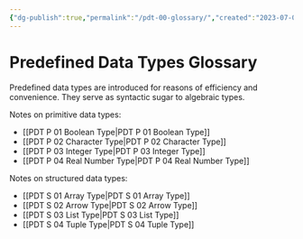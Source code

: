 ```yaml
---
{"dg-publish":true,"permalink":"/pdt-00-glossary/","created":"2023-07-03T09:28:35.191+02:00","updated":"2023-07-16T17:26:52.691+02:00"}
---
```



# Predefined Data Types Glossary

Predefined data types are introduced for reasons of efficiency and convenience.
They serve as syntactic sugar to algebraic types.

Notes on primitive data types:
- [[PDT P 01 Boolean Type\|PDT P 01 Boolean Type]]
- [[PDT P 02 Character Type\|PDT P 02 Character Type]]
- [[PDT P 03 Integer Type\|PDT P 03 Integer Type]]
- [[PDT P 04 Real Number Type\|PDT P 04 Real Number Type]]

Notes on structured data types:
- [[PDT S 01 Array Type\|PDT S 01 Array Type]]
- [[PDT S 02 Arrow Type\|PDT S 02 Arrow Type]]
- [[PDT S 03 List Type\|PDT S 03 List Type]]
- [[PDT S 04 Tuple Type\|PDT S 04 Tuple Type]]